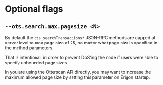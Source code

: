 # Optional flags

## `--ots.search.max.pagesize <N>`

By default the `ots_searchTransactions*` JSON-RPC methods are capped at server level to max page size of 25, no matter what page size is specified in the method parameters.

That is intentional, in order to prevent DoS'ing the node if users were able to specify unbounded page sizes.

In you are using the Otterscan API directly, you may want to increase the maximum allowed page size by setting this parameter on Erigon startup.
